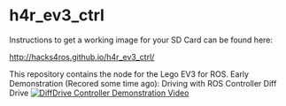 # h4r_ev3_ctrl

Instructions to get a working image for your SD Card can be found here:

http://hacks4ros.github.io/h4r_ev3_ctrl/



This repository contains the node for the Lego EV3 for ROS.
Early Demonstration (Recored some time ago): Driving with ROS Controller Diff Drive
[![DiffDrive Controller Demonstration Video](http://img.youtube.com/vi/PqFPvFhTMqk/0.jpg)](http://www.youtube.com/watch?v=PqFPvFhTMqk) 


